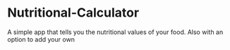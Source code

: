 # Nutritional-Calculator
A simple app that tells you the nutritional values of your food. Also with an option to add your own

